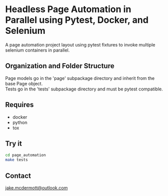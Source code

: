 Headless Page Automation in Parallel using Pytest, Docker, and Selenium
============================================
A page automation project layout using pytest fixtures to invoke multiple selenium containers in parallel.


Organization and Folder Structure
--------------------------------------------
Page models go in the 'page' subpackage directory and inherit from the base Page object.  
Tests go in the 'tests' subpackage directory and must be pytest compatible.


Requires
--------------------------------------------
- docker
- python
- tox

Try it
--------------------------------------------

```bash
cd page_automation
make tests
```

Contact
--------------------------------------------
jake.mcdermott@outlook.com
